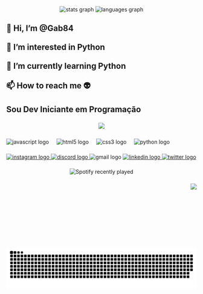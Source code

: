 <div align="center">
  <img src="https://github-readme-stats.vercel.app/api?username=gab84&hide_title=false&hide_rank=false&show_icons=true&include_all_commits=true&count_private=true&disable_animations=false&theme=dracula&locale=en&hide_border=false" height="50" alt="stats graph"  />
  <img src="https://github-readme-stats.vercel.app/api/top-langs?username=gab84&locale=en&hide_title=false&layout=compact&card_width=320&langs_count=5&theme=dracula&hide_border=false" height="50" alt="languages graph"  />
</div>

###

<h2 align="left">👋 Hi, I’m @Gab84<br><br>👀 I’m interested in Python<br><br>🌱 I’m currently learning Python<br><br>📫 How to reach me 👽</h2>

###

<h2 align="left">Sou Dev Iniciante em Programação</h2>

###

<div align="center">
  <img src="https://profile-counter.glitch.me/gab84/count.svg?"  />
</div>

###

<div align="left">
  <img src="https://cdn.jsdelivr.net/gh/devicons/devicon/icons/javascript/javascript-original.svg" height="30" alt="javascript logo"  />
  <img width="12" />
  <img src="https://cdn.jsdelivr.net/gh/devicons/devicon/icons/html5/html5-original.svg" height="30" alt="html5 logo"  />
  <img width="12" />
  <img src="https://cdn.jsdelivr.net/gh/devicons/devicon/icons/css3/css3-original.svg" height="30" alt="css3 logo"  />
  <img width="12" />
  <img src="https://cdn.jsdelivr.net/gh/devicons/devicon/icons/python/python-original.svg" height="30" alt="python logo"  />
</div>

###

<div align="left">
  <a href="https://www.instagram.com/eogb84/" target="_blank">
    <img src="https://img.shields.io/static/v1?message=Instagram&logo=instagram&label=&color=E4405F&logoColor=white&labelColor=&style=for-the-badge" height="35" alt="instagram logo"  />
  </a>
  <a href="https://discord.com/channels/@fernsamambaia" target="_blank">
    <img src="https://img.shields.io/static/v1?message=Discord&logo=discord&label=&color=7289DA&logoColor=white&labelColor=&style=for-the-badge" height="35" alt="discord logo"  />
  </a>
  <img src="https://img.shields.io/static/v1?message=Gmail&logo=gmail&label=&color=D14836&logoColor=white&labelColor=&style=for-the-badge" height="35" alt="gmail logo"  />
  <a href="https://www.linkedin.com/in/gabriel-dos-santos-rodrigues-599330241/" target="_blank">
    <img src="https://img.shields.io/static/v1?message=LinkedIn&logo=linkedin&label=&color=0077B5&logoColor=white&labelColor=&style=for-the-badge" height="35" alt="linkedin logo"  />
  </a>
  <a href="https://twitter.com/eogb84" target="_blank">
    <img src="https://img.shields.io/static/v1?message=Twitter&logo=twitter&label=&color=1DA1F2&logoColor=white&labelColor=&style=for-the-badge" height="35" alt="twitter logo"  />
  </a>
</div>

###

<div align="center">
  <img src="https://spotify-recently-played-readme.vercel.app/api?count=5" alt="Spotify recently played"  />
</div>

###

<img align="right" height="169" src="https://cdn.discordapp.com/attachments/856567980363874325/1207857639812243466/download20240204221453.png?ex=65e12c16&is=65ceb716&hm=dc2d57fe27f12bcbb70e831749aec8b80bf77ae9ecfa0ed47b359e48939ba407&"  />

###

<br clear="both">

<img src="https://raw.githubusercontent.com/gab84/gab84/output/snake.svg" alt="Snake animation" />

###
